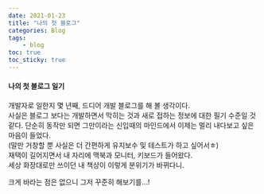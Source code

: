 ```yaml
---
date: 2021-01-23
title: "나의 첫 블로그"
categories: Blog
tags:
    - blog
toc: true
toc_sticky: true
---
```

#### 나의 첫 블로그 일기

개발자로 일한지 몇 년째, 드디어 개발 블로그를 해 볼 생각이다.  
사실은 블로그 보다는 개발하면서 막히는 것과 새로 접하는 정보에 대한 필기 수준일 것 같다.
단순히 동작만 되면 그만이라는 신입때의 마인드에서 이제는 멀리 내다보고 싶은 마음이 들었다.  
(말만 거창할 뿐 사실은 더 간편하게 유지보수 및 테스트가 하고 싶어서ㅎ)  
재택이 길어지면서 내 자리에 맥북과 모니터, 키보드가 들어왔다.  
세상 화장대로만 쓰이던 내 책상이 이렇게 분위기가 바뀌다니.

크게 바라는 점은 없으니 그저 꾸준히 해보기를...!
